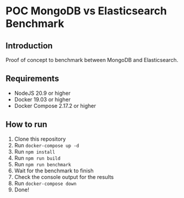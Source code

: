 # POC MongoDB vs Elasticsearch Benchmark

## Introduction

Proof of concept to benchmark between MongoDB and Elasticsearch.

## Requirements

- NodeJS 20.9 or higher
- Docker 19.03 or higher
- Docker Compose 2.17.2 or higher

## How to run

1. Clone this repository
2. Run `docker-compose up -d`
3. Run `npm install`
4. Run `npm run build`
5. Run `npm run benchmark`
6. Wait for the benchmark to finish
7. Check the console output for the results
8. Run `docker-compose down`
9. Done!
